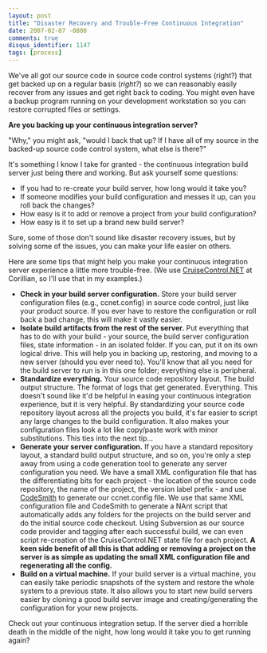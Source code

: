```yaml
---
layout: post
title: "Disaster Recovery and Trouble-Free Continuous Integration"
date: 2007-02-07 -0800
comments: true
disqus_identifier: 1147
tags: [process]
---
```

We've all got our source code in source code control systems (right?)
that get backed up on a regular basis (*right?*) so we can reasonably
easily recover from any issues and get right back to coding. You might
even have a backup program running on your development workstation so
you can restore corrupted files or settings.

 **Are you backing up your continuous integration server?**

 "Why," you might ask, "would I back that up? If I have all of my source
in the backed-up source code control system, what else is there?"

 It's something I know I take for granted - the continuous integration
build server just being there and working. But ask yourself some
questions:

- If you had to re-create your build server, how long would it take
    you?
- If someone modifies your build configuration and messes it up, can
    you roll back the changes?
- How easy is it to add or remove a project from your build
    configuration?
- How easy is it to set up a brand new build server?

Sure, some of those don't sound like disaster recovery issues, but by
solving some of the issues, you can make your life easier on others.

 Here are some tips that might help you make your continuous integration
server experience a little more trouble-free. (We use
[CruiseControl.NET](http://ccnet.thoughtworks.com/) at Corillian, so
I'll use that in my examples.)

- **Check in your build server configuration.** Store your build
    server configuration files (e.g., ccnet.config) in source code
    control, just like your product source. If you ever have to restore
    the configuration or roll back a bad change, this will make it
    vastly easier.
- **Isolate build artifacts from the rest of the server.** Put
    everything that has to do with your build - your source, the build
    server configuration files, state information - in an isolated
    folder. If you can, put it on its own logical drive. This will help
    you in backing up, restoring, and moving to a new server (should you
    ever need to). You'll know that all you need for the build server to
    run is in this one folder; everything else is peripheral.
- **Standardize everything.** Your source code repository layout. The
    build output structure. The format of logs that get generated.
    Everything. This doesn't sound like it'd be helpful in easing your
    continuous integration experience, but it is very helpful. By
    standardizing your source code repository layout across all the
    projects you build, it's far easier to script any large changes to
    the build configuration. It also makes your configuration files look
    a lot like copy/paste work with minor substitutions. This ties into
    the next tip...
- **Generate your server configuration.** If you have a standard
    repository layout, a standard build output structure, and so on,
    you're only a step away from using a code generation tool to
    generate any server configuration you need. We have a small XML
    configuration file that has the differentiating bits for each
    project - the location of the source code repository, the name of
    the project, the version label prefix - and use
    [CodeSmith](http://www.codesmithtools.com) to generate our
    ccnet.config file. We use that same XML configuration file and
    CodeSmith to generate a NAnt script that automatically adds any
    folders for the projects on the build server and do the initial
    source code checkout. Using Subversion as our source code provider
    and tagging after each successful build, we can even script
    re-creation of the CruiseControl.NET state file for each project.
    **A keen side benefit of all this is that adding or removing a
    project on the server is as simple as updating the small XML
    configuration file and regenerating all the config.**
- **Build on a virtual machine.** If your build server is a virtual
    machine, you can easily take periodic snapshots of the system and
    restore the whole system to a previous state. It also allows you to
    start new build servers easier by cloning a good build server image
    and creating/generating the configuration for your new projects.

Check out your continuous integration setup. If the server died a
horrible death in the middle of the night, how long would it take you to
get running again?
